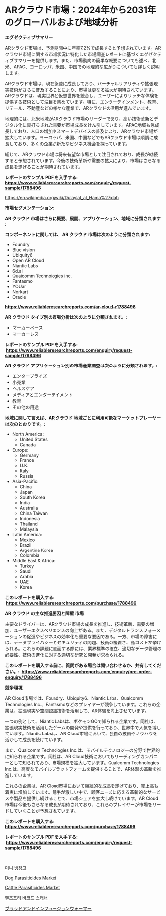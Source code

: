 <p><h1>ARクラウド市場：2024年から2031年のグローバルおよび地域分析</h1></p><p><strong>エグゼクティブサマリー</strong></p>
<p><p>ARクラウド市場は、予測期間中に年率7.2%で成長すると予想されています。ARクラウド市場に関する市場状況に特化した市場調査レポートに基づくエグゼクティブサマリーを提供します。また、市場動向の簡単な概要についても述べ、北米、APAC、ヨーロッパ、米国、中国での地理的な広がりについても詳しく説明します。</p><p>ARクラウド市場は、現在急速に成長しており、バーチャルリアリティや拡張現実技術がさらに普及することにより、市場は更なる拡大が期待されています。ARクラウドは、現実世界と仮想世界を統合し、ユーザーによりリッチな体験を提供する技術として注目を集めています。特に、エンターテインメント、教育、リテール、不動産などの様々な産業で、ARクラウドの活用が進んでいます。</p><p>地理的には、北米地域がARクラウド市場のリーダーであり、高い技術革新とデジタル化に裏打ちされた需要が市場成長をけん引しています。APAC地域も急成長しており、人口の増加やスマートデバイスの普及により、ARクラウド市場が拡大しています。ヨーロッパ、米国、中国などでもARクラウド市場は順調に成長しており、多くの企業が新たなビジネス機会を探っています。</p><p>総じて、ARクラウド市場は将来有望な市場として注目されており、成長が継続すると予想されています。今後の技術革新や需要の拡大により、市場はさらなる成長を遂げることが期待されています。</p></p>
<p><strong>レポートのサンプル PDF を入手する: <a href="https://www.reliableresearchreports.com/enquiry/request-sample/1788496">https://www.reliableresearchreports.com/enquiry/request-sample/1788496</a></strong></p>
<p><a href="https://en.wikipedia.org/wiki/Dulaylat_al_Hama%27idah">https://en.wikipedia.org/wiki/Dulaylat_al_Hama%27idah</a></p>
<p><strong>市場セグメンテーション:</strong></p>
<p><strong> AR クラウド 市場はさらに概要、展開、アプリケーション、地域に分類されます :</strong></p>
<p><strong>コンポーネントに関しては、 AR クラウド 市場は次のように分類されます: &nbsp;</strong></p>
<p><ul><li>Foundry</li><li>Blue vision</li><li>Ubiquity6</li><li>Open AR Cloud</li><li>Niantic Labs</li><li>6d.ai</li><li>Qualcomm Technologies Inc.</li><li>Fantasmo</li><li>YOUar</li><li>Norkart</li><li>Oracle</li></ul></p>
<p><strong><a href="https://www.reliableresearchreports.com/ar-cloud-r1788496">https://www.reliableresearchreports.com/ar-cloud-r1788496</a></strong></p>
<p><strong> AR クラウド タイプ別の市場分析は次のように分類されます。:</strong></p>
<p><ul><li>マーカーベース</li><li>マーカーレス</li></ul></p>
<p><strong>レポートのサンプル PDF を入手する: &nbsp;<a href="https://www.reliableresearchreports.com/enquiry/request-sample/1788496">https://www.reliableresearchreports.com/enquiry/request-sample/1788496</a></strong></p>
<p><strong> AR クラウド アプリケーション別の市場産業調査は次のように分類されます。:</strong></p>
<p><ul><li>エンタープライズ</li><li>小売業</li><li>ヘルスケア</li><li>メディアとエンターテイメント</li><li>教育</li><li>その他の用途</li></ul></p>
<p><strong>地域に関して言えば、AR クラウド 地域ごとに利用可能なマーケットプレーヤーは次のとおりです。:</strong></p>
<p><ul>
    <li>
        North America:
        <ul>
            <li>United States</li>
            <li>Canada</li>
        </ul>
    </li>
    <li>
        Europe:
        <ul>
            <li>Germany</li>
            <li>France</li>
            <li>U.K.</li>
            <li>Italy</li>
            <li>Russia</li>
        </ul>
    </li>
    <li>
        Asia-Pacific:
        <ul>
            <li>China</li>
            <li>Japan</li>
            <li>South Korea</li>
            <li>India</li>
            <li>Australia</li>
            <li>China Taiwan</li>
            <li>Indonesia</li>
            <li>Thailand</li>
            <li>Malaysia</li>
        </ul>
    </li>
    <li>
        Latin America:
        <ul>
            <li>Mexico</li>
            <li>Brazil</li>
            <li>Argentina Korea</li>
            <li>Colombia</li>
        </ul>
    </li>
    <li>
        Middle East & Africa:
        <ul>
            <li>Turkey</li>
            <li>Saudi</li>
            <li>Arabia</li>
            <li>UAE</li>
            <li>Korea</li>
        </ul>
    </li>
    </ul></p>
<p><strong>このレポートを購入する: &nbsp;<a href="https://www.reliableresearchreports.com/purchase/1788496">https://www.reliableresearchreports.com/purchase/1788496</a></strong></p>
<p><strong>AR クラウド の主な推進要因と障壁 市場</strong></p>
<p><p>主要なドライバーは、ARクラウド市場の成長を推進し、技術革新、需要の増加、ユーザーエクスペリエンスの向上がある。また、デジタルトランスフォーメーションの促進やビジネスの効率化も重要な要因である。一方、市場の障害には、データプライバシーとセキュリティの問題、技術の複雑さ、高コストが挙げられる。これらの課題に直面する際には、業界標準の確立、適切なデータ管理の必要性、技術の進化に対する適切な研究と開発が求められる。</p></p>
<p><strong>このレポートを購入する前に、質問がある場合は問い合わせるか、共有してください。:&nbsp; <a href="https://www.reliableresearchreports.com/enquiry/pre-order-enquiry/1788496">https://www.reliableresearchreports.com/enquiry/pre-order-enquiry/1788496</a></strong></p>
<p><strong>競争環境</strong></p>
<p><p>AR Cloud市場では、Foundry、Ubiquity6、Niantic Labs、Qualcomm Technologies Inc.、Fantasmoなどのプレイヤーが競争しています。これらの企業は、拡張現実や空間認識技術を活用して、AR体験を向上させています。</p><p>一つの例として、Niantic Labsは、ポケモンGOで知られる企業です。同社は、拡張現実技術を活用したゲームの開発や提供を行っており、世界中で人気を博しています。Niantic Labsは、AR Cloud市場において、独自の技術やノウハウを活かして成長を続けています。</p><p>また、Qualcomm Technologies Inc.は、モバイルテクノロジーの分野で世界的に知られる企業です。同社は、AR Cloud技術においてもリーディングカンパニーとして知られており、市場規模を拡大しています。Qualcomm Technologies Inc.は、高度なモバイルプラットフォームを提供することで、AR体験の革新を推進しています。</p><p>これらの企業は、AR Cloud市場において継続的な成長を遂げており、売上高も着実に増加しています。競争が激しい中で、顧客ニーズに応える革新的なサービスや製品を提供し続けることで、市場シェアを拡大し続けています。AR Cloud市場は今後もさらなる成長が期待されており、これらのプレイヤーが市場をリードしていくことが予想されています。</p></p>
<p><strong>このレポートを購入する: &nbsp; <a href="https://www.reliableresearchreports.com/purchase/1788496">https://www.reliableresearchreports.com/purchase/1788496</a></strong></p>
<p><strong>レポートのサンプル PDF を入手する: &nbsp;<a href="https://www.reliableresearchreports.com/enquiry/request-sample/1788496">https://www.reliableresearchreports.com/enquiry/request-sample/1788496</a></strong><strong></strong></p>
<p>&nbsp;</p>
<p><p><a href="https://github.com/ZacharyScthmitt4465/Market-Research-Report-List-3/blob/main/457404333800.md">미니 냉장고</a></p><p><a href="https://medium.com/@stephaniewynterk14/dog-parasiticides-market-outlook-complete-industry-analysis-2024-to-2031-9bf1af2f08a7">Dog Parasiticides Market</a></p><p><a href="https://medium.com/@stephaniewynterk14/cattle-parasiticides-market-size-is-growing-at-cagr-of-6-4-c325832f2a2e">Cattle Parasiticides Market</a></p><p><a href="https://github.com/giancarlo642004/Market-Research-Report-List-2/blob/main/817539633801.md">핸즈프리 바코드 스캐너</a></p><p><a href="https://github.com/lababdou/Market-Research-Report-List-5/blob/main/500120826385.md">ブラッドアンドインフュージョンウォーマー</a></p></p>